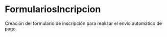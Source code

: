 # FormulariosIncripcion
Creación del formulario de inscripción para realizar el envio automático de pago.
